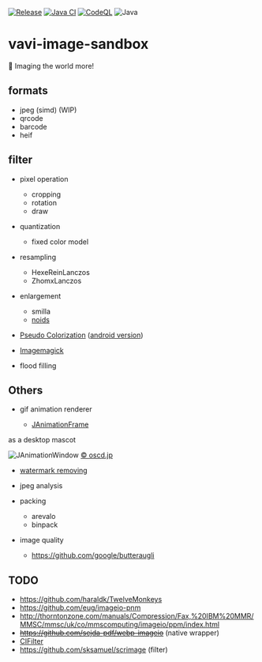 [![Release](https://jitpack.io/v/umjammer/vavi-image-sandbox.svg)](https://jitpack.io/#umjammer/vavi-image-sandbox)
[![Java CI](https://github.com/umjammer/vavi-image-sandbox/workflows/Java%20CI/badge.svg)](https://github.com/umjammer/vavi-image-sandbox/actions)
[![CodeQL](https://github.com/umjammer/vavi-image-sandbox/actions/workflows/codeql-analysis.yml/badge.svg)](https://github.com/umjammer/vavi-image-sandbox/actions/workflows/codeql-analysis.yml)
![Java](https://img.shields.io/badge/Java-8-b07219)

# vavi-image-sandbox

🎨 Imaging the world more!

## formats

  * jpeg (simd) (WIP)
  * qrcode
  * barcode
  * heif

## filter

  * pixel operation

    * cropping
    * rotation
    * draw

  * quantization

    * fixed color model

  * resampling

    * HexeReinLanczos
    * ZhomxLanczos

  * enlargement

    * smilla
    * [noids](https://gitlab.com/umjammer/vavi-image-enlarge-noids)

  * [Pseudo Colorization](https://github.com/umjammer/vavi-apps-pseudocolorization/wiki) ([android version](https://github.com/umjammer/vavi-apps-pseudocolorization))
  * [Imagemagick](https://github.com/umjammer/vavi-image-sandbox/wiki/ImageMagickFilter)
  * flood filling

## Others

  * gif animation renderer

    * [JAnimationFrame](https://github.com/umjammer/vavi-image-sandbox/blob/master/src/test/java/JAnimationFrame.java)

as a desktop mascot

![JAnimationWindow](https://lh3.googleusercontent.com/d3wp6hzuILHq6MT7Ud_gUi_TpqYIK1UiT-m9C03rndcpPzFLwmPXpUkaEjLobQpb-vnXLR1l8eKdwHNUF0xJUjLXnEP5Fc9oOM1NoElCZ5u2AJoOKWLqsAoNEzHWBIPaSffQM1X11w=w2400)
[© oscd.jp](https://www.oscd.jp/)

  * [watermark removing](https://github.com/umjammer/vavi-image-sandbox/wiki/WatermarkRemoval)

  * jpeg analysis

  * packing

    * arevalo
    * binpack

  * image quality

    * https://github.com/google/butteraugli

## TODO

 * https://github.com/haraldk/TwelveMonkeys
 * https://github.com/eug/imageio-pnm
 * http://thorntonzone.com/manuals/Compression/Fax,%20IBM%20MMR/MMSC/mmsc/uk/co/mmscomputing/imageio/ppm/index.html
 * ~~https://github.com/sejda-pdf/webp-imageio~~ (native wrapper)
 * [CIFilter](https://developer.apple.com/documentation/coreimage/cifilter)
 * https://github.com/sksamuel/scrimage (filter)
